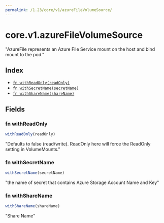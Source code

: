 ```yaml
---
permalink: /1.23/core/v1/azureFileVolumeSource/
---
```


# core.v1.azureFileVolumeSource

"AzureFile represents an Azure File Service mount on the host and bind mount to the pod."

## Index

* [`fn withReadOnly(readOnly)`](#fn-withreadonly)
* [`fn withSecretName(secretName)`](#fn-withsecretname)
* [`fn withShareName(shareName)`](#fn-withsharename)

## Fields

### fn withReadOnly

```ts
withReadOnly(readOnly)
```

"Defaults to false (read/write). ReadOnly here will force the ReadOnly setting in VolumeMounts."

### fn withSecretName

```ts
withSecretName(secretName)
```

"the name of secret that contains Azure Storage Account Name and Key"

### fn withShareName

```ts
withShareName(shareName)
```

"Share Name"